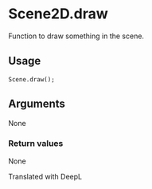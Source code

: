 # Scene2D.draw

Function to draw something in the scene.

## Usage

```
Scene.draw();
```

## Arguments

None

### Return values

None

Translated with DeepL